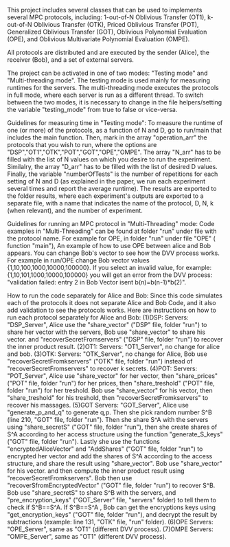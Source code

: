 This project includes several classes that can be used to implements several MPC protocols, including: 1-out-of-N Oblivious Transfer (OT1), k-out-of-N Oblivious Transfer (OTK), Priced Oblivious Transfer (POT), Generalized Oblivious Transfer (GOT), Oblivious Polynomial Evaluation (OPE), and Oblivious Multivariate Polynomial Evaluation (OMPE).

All protocols are distributed and are executed by the sender (Alice), the receiver (Bob), and a set of external servers.

The project can be activated in one of two modes: "Testing mode" and "Multi-threading mode".
The testing mode is used mainly for measuring runtimes for the servers.
The multi-threading mode executes the protocols in full mode, where each server is run as a different thread.
To switch between the two modes, it is necessary to change in the file helpers/setting the variable "testing_mode" from true to false or vice-versa.

Guidelines for measuring time in "Testing mode":
To measure the runtime of one (or more) of the protocols, as a function of N and D, go to run/main that includes the main function.
Then, mark in the array "operation_arr" the protocols that you wish to run, where the options are "DSP","OT1","OTK","POT","GOT","OPE","OMPE".
The array "N_arr" has to be filled with the list of N values on which you desire to run the experiment. 
Similalry, the array "D_arr" has to be filled with the list of desired D values.
Finally, the variable "numberOfTests" is the number of repetitions for each setting of N and D (as explained in the paper, we run each experiment several times and report the average runtime).
The results are exported to the folder results, where each experiment's outputs are exported to a separate file, with a name that indicates the name of the protocol, D, N, k (when relevant), and the number of experiment.  

Guidelines for running an MPC protocol in "Multi-Threading" mode:
Code examples in "Multi-Threading" can be found at folder "run" under file with the protocol name.
For example for OPE, in folder "run" under file "OPE" ( function "main"), An example of how to use OPE between alice and Bob appears.
You can change Bob's vector to see how the DVV process works. For example in run/OPE change Bob vector values
{1,10,100,1000,10000,100000}. If you select an invalid value, for example: {1,10,101,1000,10000,100000} you will get an error from the DVV process: "validation failed: entry 2 in Bob Vector isent b(n)=b(n-1)*b(2)".

How to run the code separately for Alice and Bob:
Since this code simulates each of the protocols it does not separate Alice and Bob Code, and it also add validation to see the protocols works. 
Here are instructions on how to run each protocol separately for Alice and Bob:
(1)DSP: Servers: "DSP_Server", Alice use the "share_vector" ("DSP" file, folder "run") to share her vector with the servers, Bob use "share_vector" to share his vector. and "recoverSecretFromservers" ("DSP" file, folder "run") to recover the inner product result.
(2)OT1: Servers: "OT1_Server", no change for alice and bob.
(3)OTK: Servers: "OTK_Server", no change for Alice, Bob use "recoverSecretFromkservers" ("OTK" file, folder "run") instead of "recoverSecretFromservers" to recover k secrets.
(4)POT: Servers: "POT_Server", Alice use "share_vector" for her vector, then "share_prices" ("POT" file, folder "run") for her prices, 
then "share_treshold" ("POT" file, folder "run") for her treshold. Bob use "share_vector" for his vector, then "share_treshold" for his treshold, then "recoverSecretFromkservers" to recover his massages.
(5)GOT  Servers: "GOT_Server", Alice use "generate_p_and_q" to generate q,p. Then she pick random number S^B (line 210, "GOT" file, folder "run"). Then she share S^A with the servers using "share_secretS" ("GOT" file, folder "run"), then she create shares of S^A according to her access structure using the function "generate_S_keys" ("GOT" file, folder "run"). Lastly she use the functions "encryptedAliceVector" and "AddShares" ("GOT" file, folder "run") to encrypted her vector and add the shares of S^A according to the access structure, and share the result using "share_vector". Bob use "share_vector" for his vector. and then compute the inner product result using "recoverSecretFromkservers". Bob then use "recoverSfromEncryptedVector" ("GOT" file, folder "run") to recover S^B. Bob use "share_secretS" to share S^B with the servers, and "pre_encryption_keys" ("GOT_Server" file, "servers" folder) to tell them to check if S^B==S^A. If S^B==S^A , Bob can get the encryptions keys using "get_encryption_keys" ("GOT" file, folder "run"), and decrypt the result by subtractions (example: line 131, "OTK" file, "run" folder).
(6)OPE  Servers: "OPE_Server",   same as "OT1" (different DVV process).
(7)OMPE Servers: "OMPE_Server",  same as "OT1" (different DVV process).			  
				  







